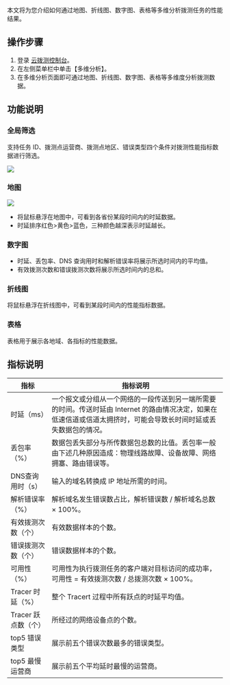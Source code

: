 本文将为您介绍如何通过地图、折线图、数字图、表格等多维分析拨测任务的性能结果。

## 操作步骤

1. 登录 [云拨测控制台](https://console.cloud.tencent.com/cat)。
2. 在左侧菜单栏中单击【多维分析】。
3. 在多维分析页面即可通过地图、折线图、数字图、表格等多维度分析拨测数据。

## 功能说明

### 全局筛选

支持任务 ID、拨测点运营商、拨测点地区、错误类型四个条件对拨测性能指标数据进行筛选。

![](https://main.qcloudimg.com/raw/b79a84195c9fb591c65aac72eab0fa4f.png)

### 地图

![](https://main.qcloudimg.com/raw/703fae3651c959ee4535bebf0d2b32ad.png)

- 将鼠标悬浮在地图中，可看到各省份某段时间内的时延数据。
- 时延排序红色>黄色>蓝色，三种颜色越深表示时延越长。

### 数字图

- 时延、丢包率、DNS 查询用时和解析错误率将展示所选时间内的平均值。
- 有效拨测次数和错误拨测次数将展示所选时间内的总和。

### 折线图

将鼠标悬浮在折线图中，可看到某段时间内的性能指标数据。

### 表格

表格用于展示各地域、各指标的性能数据。

## 指标说明

| 指标               | 指标说明                                                     |
| ------------------ | ------------------------------------------------------------ |
| 时延（ms）         | 一个报文或分组从一个网络的一段传送到另一端所需要的时间。传送时延由 Internet 的路由情况决定，如果在低速信道或信道太拥挤时，可能会导致长时间时延或丢失数据包的情况。 |
| 丢包率（%）        | 数据包丢失部分与所传数据包总数的比值。丢包率一般由下述几种原因造成：物理线路故障、设备故障、网络拥塞、路由错误等。 |
| DNS查询用时（s）   | 输入的域名转换成 IP 地址所需的时间。                           |
| 解析错误率（%）    | 解析域名发生错误数占比，解析错误数 / 解析域名总数 × 100%。         |
| 有效拨测次数（个） | 有效数据样本的个数。                                           |
| 错误拨测次数（个） | 错误数据样本的个数。                                           |
| 可用性（%）        | 可用性为执行拨测任务的客户端对目标访问的成功率，可用性 = 有效拨测次数 / 总拨测次数 × 100%。 |
| Tracer 时延（%）    | 整个 Tracert 过程中所有跃点的时延平均值。                        |
| Tracer 跃点数（个） | 所经过的网络设备点的个数。                                     |
| top5 错误类型       | 展示前五个错误次数最多的错误类型。                             |
| top5 最慢运营商     | 展示前五个平均延时最慢的运营商。                               |



